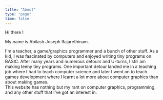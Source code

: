 ```yaml
---
title: "About"
type: "page"
time: false
---
```


Hi there !

My name is Abilash Joseph Rajarethinam.

I'm a teacher, a game/graphics programmer and a bunch of other stuff. As a kid, I was fascinated by computers and enjoyed writing tiny programs on BASIC. After many years and numerous detours and U-turns, I still am making teeny tiny programs. One important detour landed me in a teaching job where I had to teach computer science and later I went on to teach games development where I learnt a lot more about computer graphics than about making games. \
This website has nothing but my rant on computer graphics, programming, and any other stuff that I've got an interest in.